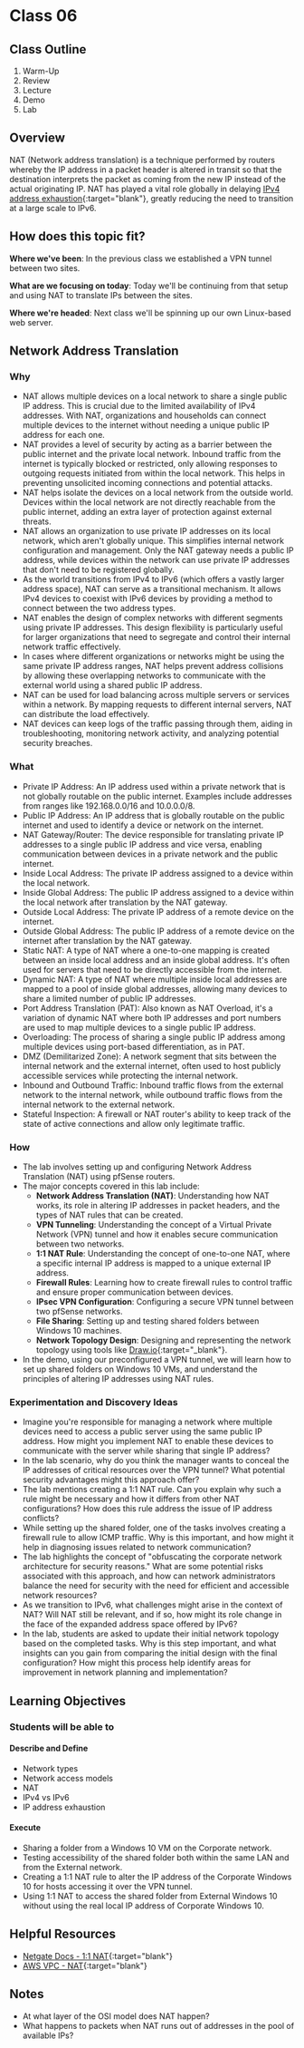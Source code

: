 # Class 06

## Class Outline

1. Warm-Up
1. Review
1. Lecture
1. Demo
1. Lab

## Overview

NAT (Network address translation) is a technique performed by routers whereby the IP address in a packet header is altered in transit so that the destination interprets the packet as coming from the new IP instead of the actual originating IP. NAT has played a vital role globally in delaying [IPv4 address exhaustion](https://en.wikipedia.org/wiki/IPv4_address_exhaustion){:target="blank"}, greatly reducing the need to transition at a large scale to IPv6.

## How does this topic fit?

**Where we've been**:
In the previous class we established a VPN tunnel between two sites.

**What are we focusing on today**:
Today we'll be continuing from that setup and using NAT to translate IPs between the sites.

**Where we're headed**:
Next class we'll be spinning up our own Linux-based web server.

## Network Address Translation

### Why
- NAT allows multiple devices on a local network to share a single public IP address. This is crucial due to the limited availability of IPv4 addresses. With NAT, organizations and households can connect multiple devices to the internet without needing a unique public IP address for each one.
- NAT provides a level of security by acting as a barrier between the public internet and the private local network. Inbound traffic from the internet is typically blocked or restricted, only allowing responses to outgoing requests initiated from within the local network. This helps in preventing unsolicited incoming connections and potential attacks.
- NAT helps isolate the devices on a local network from the outside world. Devices within the local network are not directly reachable from the public internet, adding an extra layer of protection against external threats.
- NAT allows an organization to use private IP addresses on its local network, which aren't globally unique. This simplifies internal network configuration and management. Only the NAT gateway needs a public IP address, while devices within the network can use private IP addresses that don't need to be registered globally.
- As the world transitions from IPv4 to IPv6 (which offers a vastly larger address space), NAT can serve as a transitional mechanism. It allows IPv4 devices to coexist with IPv6 devices by providing a method to connect between the two address types.
- NAT enables the design of complex networks with different segments using private IP addresses. This design flexibility is particularly useful for larger organizations that need to segregate and control their internal network traffic effectively.
- In cases where different organizations or networks might be using the same private IP address ranges, NAT helps prevent address collisions by allowing these overlapping networks to communicate with the external world using a shared public IP address.
- NAT can be used for load balancing across multiple servers or services within a network. By mapping requests to different internal servers, NAT can distribute the load effectively.
- NAT devices can keep logs of the traffic passing through them, aiding in troubleshooting, monitoring network activity, and analyzing potential security breaches.

### What
- Private IP Address: An IP address used within a private network that is not globally routable on the public internet. Examples include addresses from ranges like 192.168.0.0/16 and 10.0.0.0/8.
- Public IP Address: An IP address that is globally routable on the public internet and used to identify a device or network on the internet.
- NAT Gateway/Router: The device responsible for translating private IP addresses to a single public IP address and vice versa, enabling communication between devices in a private network and the public internet.
- Inside Local Address: The private IP address assigned to a device within the local network.
- Inside Global Address: The public IP address assigned to a device within the local network after translation by the NAT gateway.
- Outside Local Address: The private IP address of a remote device on the internet.
- Outside Global Address: The public IP address of a remote device on the internet after translation by the NAT gateway.
- Static NAT: A type of NAT where a one-to-one mapping is created between an inside local address and an inside global address. It's often used for servers that need to be directly accessible from the internet.
- Dynamic NAT: A type of NAT where multiple inside local addresses are mapped to a pool of inside global addresses, allowing many devices to share a limited number of public IP addresses.
- Port Address Translation (PAT): Also known as NAT Overload, it's a variation of dynamic NAT where both IP addresses and port numbers are used to map multiple devices to a single public IP address.
- Overloading: The process of sharing a single public IP address among multiple devices using port-based differentiation, as in PAT.
- DMZ (Demilitarized Zone): A network segment that sits between the internal network and the external internet, often used to host publicly accessible services while protecting the internal network.
- Inbound and Outbound Traffic: Inbound traffic flows from the external network to the internal network, while outbound traffic flows from the internal network to the external network.
- Stateful Inspection: A firewall or NAT router's ability to keep track of the state of active connections and allow only legitimate traffic.

### How
- The lab involves setting up and configuring Network Address Translation (NAT) using pfSense routers.
- The major concepts covered in this lab include:
  - **Network Address Translation (NAT)**: Understanding how NAT works, its role in altering IP addresses in packet headers, and the types of NAT rules that can be created.
  - **VPN Tunneling**: Understanding the concept of a Virtual Private Network (VPN) tunnel and how it enables secure communication between two networks.
  - **1:1 NAT Rule**: Understanding the concept of one-to-one NAT, where a specific internal IP address is mapped to a unique external IP address.
  - **Firewall Rules**: Learning how to create firewall rules to control traffic and ensure proper communication between devices.
  - **IPsec VPN Configuration**: Configuring a secure VPN tunnel between two pfSense networks.
  - **File Sharing**: Setting up and testing shared folders between Windows 10 machines.
  - **Network Topology Design**: Designing and representing the network topology using tools like [Draw.io](https://app.diagrams.net/){:target="_blank"}.
- In the demo, using our preconfigured a VPN tunnel, we will learn how to set up shared folders on Windows 10 VMs, and understand the principles of altering IP addresses using NAT rules.

### Experimentation and Discovery Ideas
- Imagine you're responsible for managing a network where multiple devices need to access a public server using the same public IP address. How might you implement NAT to enable these devices to communicate with the server while sharing that single IP address?
- In the lab scenario, why do you think the manager wants to conceal the IP addresses of critical resources over the VPN tunnel? What potential security advantages might this approach offer?
- The lab mentions creating a 1:1 NAT rule. Can you explain why such a rule might be necessary and how it differs from other NAT configurations? How does this rule address the issue of IP address conflicts?
- While setting up the shared folder, one of the tasks involves creating a firewall rule to allow ICMP traffic. Why is this important, and how might it help in diagnosing issues related to network communication?
- The lab highlights the concept of "obfuscating the corporate network architecture for security reasons." What are some potential risks associated with this approach, and how can network administrators balance the need for security with the need for efficient and accessible network resources?
- As we transition to IPv6, what challenges might arise in the context of NAT? Will NAT still be relevant, and if so, how might its role change in the face of the expanded address space offered by IPv6?
- In the lab, students are asked to update their initial network topology based on the completed tasks. Why is this step important, and what insights can you gain from comparing the initial design with the final configuration? How might this process help identify areas for improvement in network planning and implementation?

## Learning Objectives

### Students will be able to

#### Describe and Define

- Network types
- Network access models
- NAT
- IPv4 vs IPv6
- IP address exhaustion

#### Execute

- Sharing a folder from a Windows 10 VM on the Corporate network.
- Testing accessibility of the shared folder both within the same LAN and from the External network.
- Creating a 1:1 NAT rule to alter the IP address of the Corporate Windows 10 for hosts accessing it over the VPN tunnel.
- Using 1:1 NAT to access the shared folder from External Windows 10 without using the real local IP address of Corporate Windows 10.

## Helpful Resources

- [Netgate Docs - 1:1 NAT](https://docs.netgate.com/pfsense/en/latest/nat/1-1.html){:target="blank"}
- [AWS VPC - NAT](https://docs.aws.amazon.com/vpc/latest/userguide/vpc-nat.html){:target="blank"}

## Notes

- At what layer of the OSI model does NAT happen?
- What happens to packets when NAT runs out of addresses in the pool of available IPs?